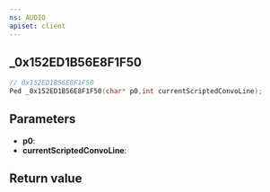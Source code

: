 ```yaml
---
ns: AUDIO
apiset: client
---
```

## _0x152ED1B56E8F1F50

```c
// 0x152ED1B56E8F1F50
Ped _0x152ED1B56E8F1F50(char* p0,int currentScriptedConvoLine);
```


## Parameters
* **p0**:
* **currentScriptedConvoLine**:

## Return value